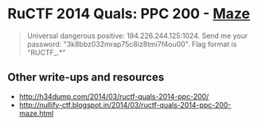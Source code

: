 # RuCTF 2014 Quals: PPC 200 - [Maze](https://github.com/HackerDom/ructf-2014-quals/tree/master/tasks/maze)

> Universal dangerous positive: 194.226.244.125:1024. Send me your password: "3k8bbz032mrap75c8iz8tmi7f4ou00". Flag format is "RUCTF\_.\*" 

## Other write-ups and resources

* <http://h34dump.com/2014/03/ructf-quals-2014-ppc-200/>
* <http://nullify-ctf.blogspot.in/2014/03/ructf-quals-2014-ppc-200-maze.html>
